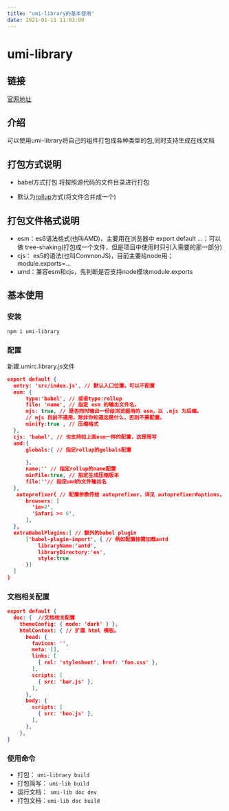```yaml
---
title: "umi-library的基本使用"
date: 2021-01-11 11:03:09
---
```


# umi-library

## 链接

<a href="https://www.npmjs.com/package/umi-library">官网地址</a>

## 介绍

可以使用umi-library将自己的组件打包成各种类型的包,同时支持生成在线文档

## 打包方式说明

+ babel方式打包 将按照源代码的文件目录进行打包

+ 默认为<a href="https://www.rollupjs.com/">rollup</a>方式(将文件合并成一个)

## 打包文件格式说明

+ esm：es6语法格式(也叫AMD)，主要用在浏览器中 export default …；可以做 tree-shaking(打包成一个文件，但是项目中使用时只引入需要的那一部分)
+ cjs： es5的语法(也叫CommonJS)，目前主要给node用； module.exports=…
+ umd：兼容esm和cjs，先判断是否支持node模块module.exports

## 基本使用

### 安装

```
npm i umi-library
```

### 配置

新建.umirc.library.js文件

```json
export default {
  entry: 'src/index.js', // 默认入口位置。可以不配置
  esm: {
      type:'babel', // 或者type:rollup
      file: 'name', // 指定 esm 的输出文件名。
      mjs: true, // 是否同时输出一份给浏览器用的 esm，以 .mjs 为后缀。
      // mjs 目前不通用，除非你知道这是什么，否则不要配置。
      minify:true , // 压缩格式
  }, 
  cjs: 'babel', // 也支持如上面esm一样的配置，这是简写
  umd:{
      globals:{ // 指定rollup的golbals配置
          
      },
      name:'' // 指定rollup的name配置
      minFile:true, // 指定生成压缩版本
      file:''// 指定umd的文件输出名
  },
   autoprefixer{ // 配置参数传给 autoprefixer，详见 autoprefixer#options，常用的有 flexbox 和 browsers。
      browsers: [
        'ie>8',
        'Safari >= 6',
      ],
  },
  extraBabelPlugins:[ // 额外的babel plugin
      ['babel-plugin-import', { // 例如配置按需加载antd
          libraryName:'antd',
          libraryDirectory:'es',
          style:true
      }]
  ]
}
```

### 文档相关配置

```json
export default {
  doc: {  //文档相关配置
    themeConfig: { mode: 'dark' } },
    htmlContext: { // 扩展 html 模板。
      head: {
        favicon: '',
        meta: [],
        links: [
          { rel: 'stylesheet', href: 'foo.css' },
        ],
        scripts: [
          { src: 'bar.js' },
        ],
      },
      body: {
        scripts: [
          { src: 'hoo.js' },
        ],
      },
    },
}
```



### 使用命令

+ 打包： `umi-library build`
+ 打包简写： `umi-lib build`
+ 运行文档：` umi-lib doc dev`
+ 打包文档：`umi-lib doc build`